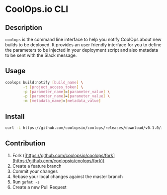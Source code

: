 # CoolOps.io CLI

## Description

`coolops` is the command line interface to help you notify CoolOps about new builds to be deployed. It provides an user friendly interface for you to define the parameters to be injected in your deployment script and also metadata to be sent with the Slack message.

## Usage

```sh
coolops build:notify [build_name] \
        -t [project_access_token] \
        -p [parameter_name]=[parameter_value] \
        -p [parameter_name]=[parameter_value] \
        -m [metadata_name]=[metadata_value]
```

## Install

```sh
curl -L https://github.com/coolopsio/coolops/releases/download/v0.1.0/install.sh | sh
```

## Contribution

1. Fork ([https://github.com/coolopsio/coolops/fork](https://github.com/coolopsio/coolops/fork))
1. Create a feature branch
1. Commit your changes
1. Rebase your local changes against the master branch
1. Run `gofmt -s`
1. Create a new Pull Request

